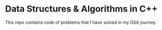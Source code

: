 # Data Structures & Algorithms in C++

This repo contains code of problems that I have solved in my DSA journey.
